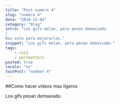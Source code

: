 ```yaml
---
title: "Post numero 4"
slug: "numero 4"
date: "2018-12-04"
category: "blog"
intro: "Los gifs molan, pero pesan demasiado.
|
Haz esto para mejorarlos."
snippet: "Los gifs molan, pero pesan demasiado."
tags:
    - css3
    - perfmatters
posted: true
locale: "es"
twinPost: "number 4"
---
```


##Como hacer videos mas ligeros

Los gifs pesan demasiado.